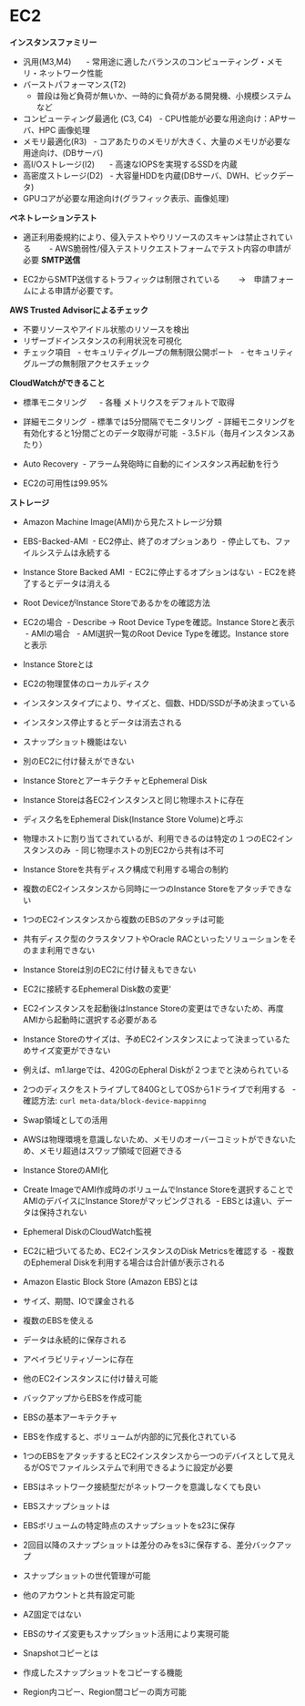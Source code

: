# EC2

**インスタンスファミリー**

- 汎用(M3,M4) 
   　- 常用途に適したバランスのコンピューティング・メモリ・ネットワーク性能
- バーストパフォーマンス(T2) 
     - 普段は殆ど負荷が無いか、一時的に負荷がある開発機、小規模システムなど
- コンピューティング最適化 (C3, C4)
     - CPU性能が必要な用途向け：APサーバ、HPC 画像処理
- メモリ最適化(R3) 
     - コアあたりのメモリが大きく、大量のメモリが必要な用途向け、(DBサーバ)
- 高I/Oストレージ(I2)　
     - 高速なIOPSを実現するSSDを内蔵
- 高密度ストレージ(D2)
     - 大容量HDDを内蔵(DBサーバ、DWH、ビックデータ)
- GPUコアが必要な用途向け(グラフィック表示、画像処理)

**ペネトレーションテスト**

- 適正利用委規約により、侵入テストやりリソースのスキャンは禁止されている
　　- AWS脆弱性/侵入テストリクエストフォームでテスト内容の申請が必要
**SMTP送信**

- EC2からSMTP送信するトラフィックは制限されている　
　→　申請フォームによる申請が必要です。
 
 **AWS Trusted Advisorによるチェック**
 
 - 不要リソースやアイドル状態のリソースを検出
 - リザーブドインスタンスの利用状況を可視化
 - チェック項目
   - セキュリティグループの無制限公開ポート
   - セキュリティグループの無制限アクセスチェック

**CloudWatchができること**

- 標準モニタリング　
  - 各種 メトリクスをデフォルトで取得
- 詳細モニタリング
  - 標準では5分間隔でモニタリング
  - 詳細モニタリングを有効化すると1分間ごとのデータ取得が可能
  - 3.5ドル（毎月インスタンスあたり）
  
- Auto Recovery
  - アラーム発砲時に自動的にインスタンス再起動を行う
- EC2の可用性は99.95%

**ストレージ**

- Amazon Machine Image(AMI)から見たストレージ分類
 - EBS-Backed-AMI
  - EC2停止、終了のオプションあり
  - 停止しても、ファイルシステムは永続する
 - Instance Store Backed AMI
  - EC2に停止するオプションはない
  - EC2を終了するとデータは消える
  
- Root DeviceがInstance Storeであるかをの確認方法
 - EC2の場合
  - Describe -> Root Device Typeを確認。Instance Storeと表示
  - AMIの場合
   - AMI選択一覧のRoot Device Typeを確認。Instance storeと表示
   
- Instance Storeとは
 - EC2の物理筐体のローカルディスク
 - インスタンスタイプにより、サイズと、個数、HDD/SSDが予め決まっている
 - インスタンス停止するとデータは消去される
 - スナップショット機能はない
 - 別のEC2に付け替えができない
 
- Instance StoreとアーキテクチャとEphemeral Disk
 - Instance Storeは各EC2インスタンスと同じ物理ホストに存在
 - ディスク名をEphemeral Disk(Instance Store Volume)と呼ぶ
 - 物理ホストに割り当てされているが、利用できるのは特定の１つのEC2インスタンスのみ
  - 同じ物理ホストの別EC2から共有は不可 

- Instance Storeを共有ディスク構成で利用する場合の制約
 - 複数のEC2インスタンスから同時に一つのInstance Storeをアタッチできない
 - 1つのEC2インスタンスから複数のEBSのアタッチは可能
 - 共有ディスク型のクラスタソフトやOracle RACといったソリューションをそのまま利用できない
 - Instance Storeは別のEC2に付け替えもできない

- EC2に接続するEphemeral Disk数の変更‘
 - EC2インスタンスを起動後はInstance Storeの変更はできないため、再度AMIから起動時に選択する必要がある
 - Instance Storeのサイズは、予めEC2インスタンスによって決まっているためサイズ変更ができない
  - 例えば、m1.largeでは、420GのEpheral Diskが２つまでと決められている
   - 2つのディスクをストライプして840GとしてOSから1ドライブで利用する
   - 確認方法: `curl meta-data/block-device-mappinng`
  
- Swap領域としての活用
 - AWSは物理環境を意識しないため、メモリのオーバーコミットができないため、メモリ超過はスワップ領域で回避できる
 
- Instance StoreのAMI化
 - Create ImageでAMI作成時のボリュームでInstance Storeを選択することでAMIのデバイスにInstance Storeがマッピングされる
  - EBSとは違い、データは保持されない
  
- Ephemeral DiskのCloudWatch監視
 - EC2に紐づいてるため、EC2インスタンスのDisk Metricsを確認する
  - 複数のEphemeral Diskを利用する場合は合計値が表示される

- Amazon Elastic Block Store (Amazon EBS)とは
 - サイズ、期間、IOで課金される
 - 複数のEBSを使える
 - データは永続的に保存される
 - アベイラビリティゾーンに存在
 - 他のEC2インスタンスに付け替え可能
 - バックアップからEBSを作成可能
 
- EBSの基本アーキテクチャ
 - EBSを作成すると、ボリュームが内部的に冗長化されている
 - 1つのEBSをアタッチするとEC2インスタンスから一つのデバイスとして見えるがOSでファイルシステムで利用できるように設定が必要
 - EBSはネットワーク接続型だがネットワークを意識しなくても良い
 
- EBSスナップショットは
 - EBSボリュームの特定時点のスナップショットをs23に保存
 - 2回目以降のスナップショットは差分のみをs3に保存する、差分バックアップ
 - スナップショットの世代管理が可能
 - 他のアカウントと共有設定可能
 - AZ固定ではない
 - EBSのサイズ変更もスナップショット活用により実現可能
 
- Snapshotコピーとは
 - 作成したスナップショットをコピーする機能
 - Region内コピー、Region間コピーの両方可能
 
 
